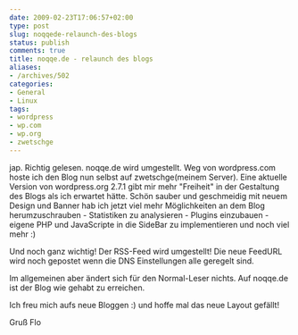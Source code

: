```yaml
---
date: 2009-02-23T17:06:57+02:00
type: post
slug: noqqede-relaunch-des-blogs
status: publish
comments: true
title: noqqe.de - relaunch des blogs
aliases:
- /archives/502
categories:
- General
- Linux
tags:
- wordpress
- wp.com
- wp.org
- zwetschge
---
```


jap. Richtig gelesen. noqqe.de wird umgestellt. Weg von wordpress.com hoste ich den Blog nun selbst auf zwetschge(meinem Server). Eine aktuelle Version von wordpress.org 2.7.1 gibt mir mehr "Freiheit" in der Gestaltung des Blogs als ich erwartet hätte. Schön sauber und geschmeidig mit neuem Design und Banner hab ich jetzt viel mehr Möglichkeiten an dem Blog herumzuschrauben - Statistiken zu analysieren - Plugins einzubauen - eigene PHP und JavaScripte in die SideBar zu implementieren und noch viel mehr :)

Und noch ganz wichtig! Der RSS-Feed wird umgestellt! Die neue FeedURL wird noch gepostet wenn die DNS Einstellungen alle geregelt sind.

Im allgemeinen aber ändert sich für den Normal-Leser nichts. Auf noqqe.de ist der Blog wie gehabt zu erreichen.

Ich freu mich aufs neue Bloggen :) und hoffe mal das neue Layout gefällt!

Gruß Flo
